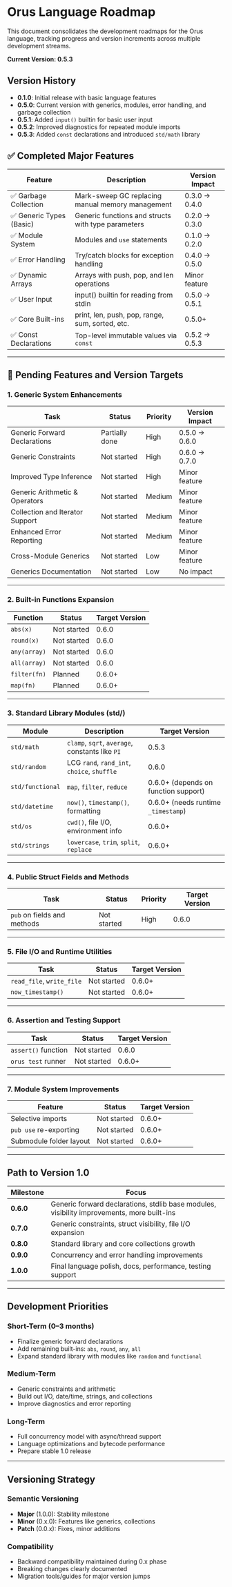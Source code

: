 # Orus Language Roadmap

This document consolidates the development roadmaps for the Orus language, tracking progress and version increments across multiple development streams.

**Current Version: 0.5.3**

## Version History

- **0.1.0**: Initial release with basic language features  
- **0.5.0**: Current version with generics, modules, error handling, and garbage collection  
- **0.5.1**: Added `input()` builtin for basic user input
- **0.5.2**: Improved diagnostics for repeated module imports
- **0.5.3**: Added `const` declarations and introduced `std/math` library

## ✅ Completed Major Features

| Feature                 | Description                                        | Version Impact |
| ----------------------- | -------------------------------------------------- | -------------- |
| ✅ Garbage Collection    | Mark-sweep GC replacing manual memory management   | 0.3.0 → 0.4.0  |
| ✅ Generic Types (Basic) | Generic functions and structs with type parameters | 0.2.0 → 0.3.0  |
| ✅ Module System         | Modules and `use` statements                       | 0.1.0 → 0.2.0  |
| ✅ Error Handling        | Try/catch blocks for exception handling            | 0.4.0 → 0.5.0  |
| ✅ Dynamic Arrays        | Arrays with push, pop, and len operations          | Minor feature  |
| ✅ User Input            | input() builtin for reading from stdin             | 0.5.0 → 0.5.1  |
| ✅ Core Built-ins        | print, len, push, pop, range, sum, sorted, etc.    | 0.5.0+         |
| ✅ Const Declarations    | Top-level immutable values via `const`             | 0.5.2 → 0.5.3  |

---

## 🔧 Pending Features and Version Targets

### 1. Generic System Enhancements

| Task                            | Status         | Priority | Version Impact |
| ------------------------------- | -------------- | -------- | -------------- |
| Generic Forward Declarations    | Partially done | High     | 0.5.0 → 0.6.0  |
| Generic Constraints             | Not started    | High     | 0.6.0 → 0.7.0  |
| Improved Type Inference         | Not started    | High     | Minor feature  |
| Generic Arithmetic & Operators  | Not started    | Medium   | Minor feature  |
| Collection and Iterator Support | Not started    | Medium   | Minor feature  |
| Enhanced Error Reporting        | Not started    | Medium   | Minor feature  |
| Cross-Module Generics           | Not started    | Low      | Minor feature  |
| Generics Documentation          | Not started    | Low      | No impact      |

---

### 2. Built-in Functions Expansion

| Function     | Status      | Target Version |
| ------------ | ----------- | -------------- |
| `abs(x)`     | Not started | 0.6.0          |
| `round(x)`   | Not started | 0.6.0          |
| `any(array)` | Not started | 0.6.0          |
| `all(array)` | Not started | 0.6.0          |
| `filter(fn)` | Planned     | 0.6.0+         |
| `map(fn)`    | Planned     | 0.6.0+         |

---

### 3. Standard Library Modules (std/)

| Module         | Description                                     | Target Version   |
|----------------|-------------------------------------------------|------------------|
| `std/math`       | `clamp`, `sqrt`, `average`, constants like `PI` | 0.5.3            |
| `std/random`     | LCG `rand`, `rand_int`, `choice`, `shuffle`     | 0.6.0            |
| `std/functional` | `map`, `filter`, `reduce`                       | 0.6.0+ (depends on function support) |
| `std/datetime`   | `now()`, `timestamp()`, formatting              | 0.6.0+ (needs runtime `_timestamp`)  |
| `std/os`         | `cwd()`, file I/O, environment info             | 0.6.0+                               |
| `std/strings`    | `lowercase`, `trim`, `split`, `replace`         | 0.6.0+                               |

---

### 4. Public Struct Fields and Methods

| Task                        | Status      | Priority | Target Version |
| --------------------------- | ----------- | -------- | -------------- |
| `pub` on fields and methods | Not started | High     | 0.6.0          |

---

### 5. File I/O and Runtime Utilities

| Task                      | Status      | Target Version |
| ------------------------- | ----------- | -------------- |
| `read_file`, `write_file` | Not started | 0.6.0+         |
| `now_timestamp()`         | Not started | 0.6.0+         |

---

### 6. Assertion and Testing Support

| Task                | Status      | Target Version |
| ------------------- | ----------- | -------------- |
| `assert()` function | Not started | 0.6.0          |
| `orus test` runner  | Not started | 0.6.0+         |

---

### 7. Module System Improvements

| Feature                 | Status      | Target Version |
| ----------------------- | ----------- | -------------- |
| Selective imports       | Not started | 0.6.0+         |
| `pub use` re-exporting  | Not started | 0.6.0+         |
| Submodule folder layout | Not started | 0.6.0+         |

---

## Path to Version 1.0

| Milestone | Focus                                                                                      |
| --------- | ------------------------------------------------------------------------------------------ |
| **0.6.0** | Generic forward declarations, stdlib base modules, visibility improvements, more built-ins |
| **0.7.0** | Generic constraints, struct visibility, file I/O expansion                                 |
| **0.8.0** | Standard library and core collections growth                                               |
| **0.9.0** | Concurrency and error handling improvements                                                |
| **1.0.0** | Final language polish, docs, performance, testing support                                  |

---

## Development Priorities

### Short-Term (0–3 months)
- Finalize generic forward declarations
- Add remaining built-ins: `abs`, `round`, `any`, `all`  
- Expand standard library with modules like `random` and `functional`

### Medium-Term

* Generic constraints and arithmetic
* Build out I/O, date/time, strings, and collections
* Improve diagnostics and error reporting

### Long-Term

* Full concurrency model with async/thread support
* Language optimizations and bytecode performance
* Prepare stable 1.0 release

---

## Versioning Strategy

### Semantic Versioning

* **Major** (1.0.0): Stability milestone
* **Minor** (0.x.0): Features like generics, collections
* **Patch** (0.0.x): Fixes, minor additions

### Compatibility

* Backward compatibility maintained during 0.x phase
* Breaking changes clearly documented
* Migration tools/guides for major version jumps
